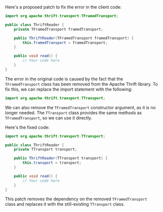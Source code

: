 Here's a proposed patch to fix the error in the client code:
```java
import org.apache.thrift.transport.TFramedTransport;

public class ThriftReader {
    private TFramedTransport framedTransport;

    public ThriftReader(TFramedTransport framedTransport) {
        this.framedTransport = framedTransport;
    }

    public void read() {
        // Your code here
    }
}
```
The error in the original code is caused by the fact that the `TFramedTransport` class has been removed from the Apache Thrift library. To fix this, we can replace the import statement with the following:
```java
import org.apache.thrift.transport.TTransport;
```
We can also remove the `TFramedTransport` constructor argument, as it is no longer needed. The `TTransport` class provides the same methods as `TFramedTransport`, so we can use it directly.

Here's the fixed code:
```java
import org.apache.thrift.transport.TTransport;

public class ThriftReader {
    private TTransport transport;

    public ThriftReader(TTransport transport) {
        this.transport = transport;
    }

    public void read() {
        // Your code here
    }
}
```
This patch removes the dependency on the removed `TFramedTransport` class and replaces it with the still-existing `TTransport` class.